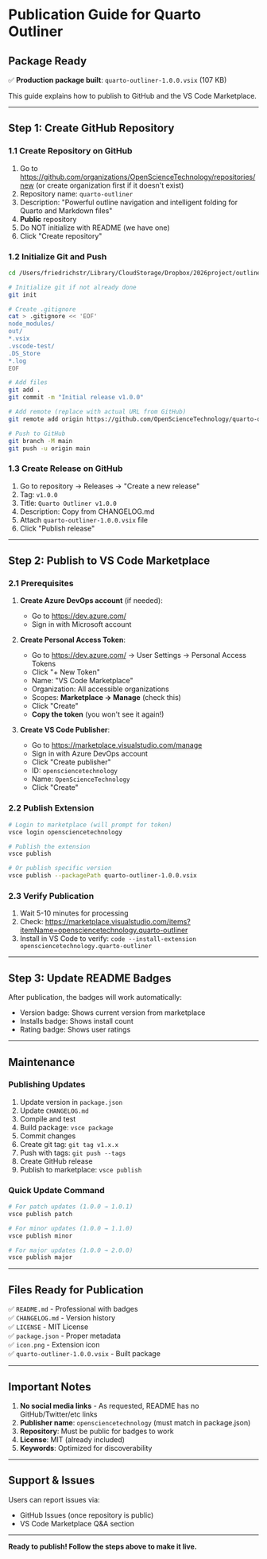 # Publication Guide for Quarto Outliner

## Package Ready

✅ **Production package built**: `quarto-outliner-1.0.0.vsix` (107 KB)

This guide explains how to publish to GitHub and the VS Code Marketplace.

---

## Step 1: Create GitHub Repository

### 1.1 Create Repository on GitHub

1. Go to https://github.com/organizations/OpenScienceTechnology/repositories/new
   (or create organization first if it doesn't exist)
2. Repository name: `quarto-outliner`
3. Description: "Powerful outline navigation and intelligent folding for Quarto and Markdown files"
4. **Public** repository
5. Do NOT initialize with README (we have one)
6. Click "Create repository"

### 1.2 Initialize Git and Push

```bash
cd /Users/friedrichstr/Library/CloudStorage/Dropbox/2026project/outline/org-mode-vscode

# Initialize git if not already done
git init

# Create .gitignore
cat > .gitignore << 'EOF'
node_modules/
out/
*.vsix
.vscode-test/
.DS_Store
*.log
EOF

# Add files
git add .
git commit -m "Initial release v1.0.0"

# Add remote (replace with actual URL from GitHub)
git remote add origin https://github.com/OpenScienceTechnology/quarto-outliner.git

# Push to GitHub
git branch -M main
git push -u origin main
```

### 1.3 Create Release on GitHub

1. Go to repository → Releases → "Create a new release"
2. Tag: `v1.0.0`
3. Title: `Quarto Outliner v1.0.0`
4. Description: Copy from CHANGELOG.md
5. Attach `quarto-outliner-1.0.0.vsix` file
6. Click "Publish release"

---

## Step 2: Publish to VS Code Marketplace

### 2.1 Prerequisites

1. **Create Azure DevOps account** (if needed):
   - Go to https://dev.azure.com/
   - Sign in with Microsoft account

2. **Create Personal Access Token**:
   - Go to https://dev.azure.com/ → User Settings → Personal Access Tokens
   - Click "+ New Token"
   - Name: "VS Code Marketplace"
   - Organization: All accessible organizations
   - Scopes: **Marketplace → Manage** (check this)
   - Click "Create"
   - **Copy the token** (you won't see it again!)

3. **Create VS Code Publisher**:
   - Go to https://marketplace.visualstudio.com/manage
   - Sign in with Azure DevOps account
   - Click "Create publisher"
   - ID: `opensciencetechnology`
   - Name: `OpenScienceTechnology`
   - Click "Create"

### 2.2 Publish Extension

```bash
# Login to marketplace (will prompt for token)
vsce login opensciencetechnology

# Publish the extension
vsce publish

# Or publish specific version
vsce publish --packagePath quarto-outliner-1.0.0.vsix
```

### 2.3 Verify Publication

1. Wait 5-10 minutes for processing
2. Check: https://marketplace.visualstudio.com/items?itemName=opensciencetechnology.quarto-outliner
3. Install in VS Code to verify: `code --install-extension opensciencetechnology.quarto-outliner`

---

## Step 3: Update README Badges

After publication, the badges will work automatically:

- Version badge: Shows current version from marketplace
- Installs badge: Shows install count
- Rating badge: Shows user ratings

---

## Maintenance

### Publishing Updates

1. Update version in `package.json`
2. Update `CHANGELOG.md`
3. Compile and test
4. Build package: `vsce package`
5. Commit changes
6. Create git tag: `git tag v1.x.x`
7. Push with tags: `git push --tags`
8. Create GitHub release
9. Publish to marketplace: `vsce publish`

### Quick Update Command

```bash
# For patch updates (1.0.0 → 1.0.1)
vsce publish patch

# For minor updates (1.0.0 → 1.1.0)
vsce publish minor

# For major updates (1.0.0 → 2.0.0)
vsce publish major
```

---

## Files Ready for Publication

✅ `README.md` - Professional with badges  
✅ `CHANGELOG.md` - Version history  
✅ `LICENSE` - MIT License  
✅ `package.json` - Proper metadata  
✅ `icon.png` - Extension icon  
✅ `quarto-outliner-1.0.0.vsix` - Built package  

---

## Important Notes

1. **No social media links** - As requested, README has no GitHub/Twitter/etc links
2. **Publisher name**: `opensciencetechnology` (must match in package.json)
3. **Repository**: Must be public for badges to work
4. **License**: MIT (already included)
5. **Keywords**: Optimized for discoverability

---

## Support & Issues

Users can report issues via:
- GitHub Issues (once repository is public)
- VS Code Marketplace Q&A section

---

**Ready to publish! Follow the steps above to make it live.**


